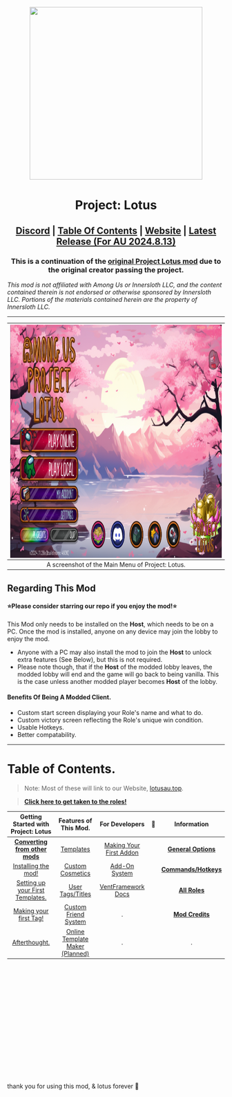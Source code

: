 <p align="center">
  <img width="400" height="400" src="https://avatars.githubusercontent.com/u/173427715">
</p>
<h1 align="center">Project: Lotus</h1>

<h2 align="center"> <a href="https://discord.gg/projectlotus">Discord</a> | <a href="#table-of-contents">Table Of Contents</a> | <a href="https://beta.lotusau.top/">Website</a> | <a href="https://github.com/lotus-au/lotuscontinued/releases/latest">Latest Release (For AU 2024.8.13)</a>

<h3 align="center">This is a continuation of the <a href="https://github.com/ImaMapleTree/Lotus">original Project Lotus mod</a> due to the original creator passing the project. </h3>
<i align="center">This mod is not affiliated with Among Us or Innersloth LLC, and the content contained therein is not endorsed or otherwise sponsored by Innersloth LLC. Portions of the materials contained herein are the property of Innersloth LLC.</i>

---

| <img align="center" width="960" height="540" src="./.github/main_menu.png"> |
| :-------------------------------------------------------------------------: |
|              A screenshot of the Main Menu of Project: Lotus.               |

## Regarding This Mod

#### ⭐Please consider starring our repo if you enjoy the mod!⭐

This Mod only needs to be installed on the **Host**, which needs to be on a PC. Once the mod is installed, anyone on any device may join the lobby to enjoy the mod. <br>

- Anyone with a PC may also install the mod to join the **Host** to unlock extra features (See Below), but this is not required.
- Please note though, that if the **Host** of the modded lobby leaves, the modded lobby will end and the game will go back to being vanilla. This is the case unless another modded player becomes **Host** of the lobby.

#### Benefits Of Being A Modded Client.<br>

- Custom start screen displaying your Role's name and what to do.
- Custom victory screen reflecting the Role's unique win condition.
- Usable Hotkeys.
- Better compatability.

---

# Table of Contents.

> Note: Most of these will link to our Website, [lotusau.top](https://lotusau.top). <br>

> [**Click here to get taken to the roles!**](https://lotusau.top/en/roles)

|                  Getting Started with Project: Lotus                  |                 Features of This Mod.                  |                         For Developers                         |  🪷  |                       Information                       |
| :-------------------------------------------------------------------: | :----------------------------------------------------: | :------------------------------------------------------------: | :-: | :-----------------------------------------------------: |
|   [**Converting from other mods**](https://lotusau.top/rd/convert)    |     [Templates](https://lotusau.top/rd/templates)      | [Making Your First Addon](https://dev.lotusau.top/rd/firstadn) |     |  [**General Options**](https://lotusau.top/rd/options)  |
|         [Installing the mod!](https://lotusau.top/rd/install)         |   [Custom Cosmetics](https://lotusau.top/rd/touhats)   |       [Add-On System](https://dev.lotusau.top/rd/addons)       |     | [**Commands/Hotkeys**](https://lotusau.top/rd/commands) |
| [Setting up your First Templates.](https://lotusau.top/rd/f-template) |    [User Tags/Titles](https://lotusau.top/rd/tags)     |      [VentFramework Docs](https://dev.lotusau.top/rd/vf)       |     |      [**All Roles**](https://lotusau.top/en/roles)      |
|      [Making your first Tag!](https://lotusau.top/rd/first-tag)       | [Custom Friend System](https://lotusau.top/rd/friends) |                               .                                |     |     [**Mod Credits**](https://lotusau.top/credits)      |
|        [Afterthought.](https://lotusau.top/rd/gs-afterthought)        |          [Online Template Maker (Planned)](#)          |                               .                                |     |                            .                            |

<br>
<br>
<br>
<br>
<br>
<br>
<br>
<br>
<br>
<br>
<br>
<br>
<br>
<br>
<br>
<br>
thank you for using this mod, & lotus forever 🪷
